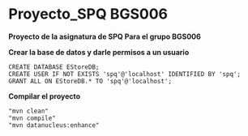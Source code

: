 # Proyecto_SPQ BGS006
**Proyecto de la asignatura de SPQ Para el grupo BGS006**

**Crear la base de datos y darle permisos a un usuario**
````
CREATE DATABASE EStoreDB;
CREATE USER IF NOT EXISTS 'spq'@'localhost' IDENTIFIED BY 'spq';
GRANT ALL ON EStoreDB.* TO 'spq'@'localhost';
````
**Compilar el proyecto**
````
"mvn clean"
"mvn compile"
"mvn datanucleus:enhance"
````

